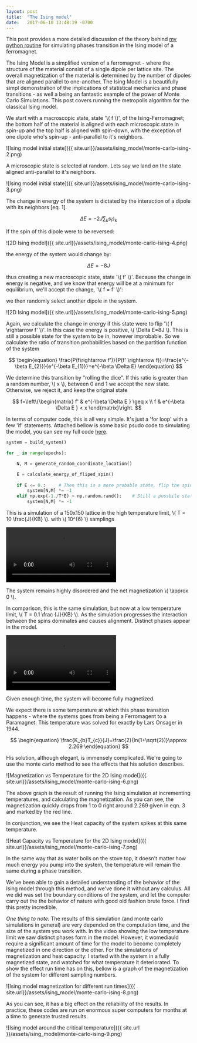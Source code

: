 ```yaml
---
layout: post
title:  "The Ising model"
date:   2017-06-10 13:48:19 -0700
---
```


This post provides a more detailed discussion of the theory behind [my python routine](https://github.com/bdhammel/ising-model) for simulating phases transition in the Ising model of a ferromagnet.


The Ising Model is a simplified version of a ferromagnet - where the structure of the material consist of a single dipole per lattice site. The overall magnetization of the material is determined by the number of dipoles that are aligned parallel to one-another. The Ising Model is a beautifully simpl demonstration of the implications of statistical mechanics and phase transitions - as well a being an fantastic example of the power of Monte Carlo Simulations. This post covers running the metropolis algorithm for the classical Ising model.

We start with a macroscopic state, state '\\( f \\)', of the Ising-Ferromagnet; the bottom half of the material is aligned with each microscopic state in spin-up and the top half is aligned with spin-down, with the exception of one dipole who's spin-up - anti-parallel to it's neighbors. 

![Ising model initial state]({{ site.url}}/assets/ising_model/monte-carlo-ising-2.png)

A microscopic state is selected at random. Lets say we land on the state aligned anti-parallel to it's neighbors.

![Ising model initial state]({{ site.url}}/assets/ising_model/monte-carlo-ising-3.png)

The change in energy of the system is dictated by the interaction of a dipole with its neighbors [eq. 1]. 

$$
\begin{equation}
\Delta E=-2J\sum_{k}s_{l}s_{k}
\end{equation}
$$

If the spin of this dipole were to be reversed: 

![2D Ising model]({{ site.url}}/assets/ising_model/monte-carlo-ising-4.png)

the energy of the system would change by:

$$
\Delta E=-8J
$$

thus creating a new macroscopic state,  state '\\( f' \\)'. Because the change in energy is negative, and we know that energy will be at a minimum for equilibrium, we'll accept the change,  '\\( f = f' \\)': 

we then randomly select another dipole in the system.

![2D Ising model]({{ site.url}}/assets/ising_model/monte-carlo-ising-5.png)

Again, we calculate the change in energy if this state were to flip '\\( f \rightarrow f' \\)'. In this case the energy is positive, \\( \Delta E=8J \\). This is still a possible state for the system to be in, however improbable. So we calculate the ratio of transition probabilities based on the partition function of the system

$$
\begin{equation}
\frac{P(f\rightarrow f')}{P(f' \rightarrow f)}=\frac{e^{-\beta E_{2}}}{e^{-\beta E_{1}}}=e^{-\beta \Delta E}
\end{equation}
$$

We determine this transition by "rolling the dice". If this ratio is greater than a random number, \\( x \\), between 0 and 1 we accept the new state. Otherwise, we reject it, and keep the original state

$$
f=\left\{\begin{matrix}
f' & e^{-\beta \Delta E } \geq x \\ 
f & e^{-\beta \Delta E } <  x
\end{matrix}\right.
$$

In terms of computer code, this is all very simple. It's just a 'for loop' with a few 'if' statements. Attached bellow is some basic psudo code to simulating the model, you can see my full code [here](https://github.com/bdhammel/ising-model).

~~~python
system = build_system()

for _ in range(epochs):

    N, M = generate_random_coordinate_location()

    E = calculate_energy_of_fliped_spin()
    
    if E <= 0.:     # Then this is a more probable state, flip the spin
        system[N,M] *= -1
    elif np.exp(-1./T*E) > np.random.rand():    # Still a possbile state, roll the dice
        system[N,M] *= -1

~~~

This is a simulation of a 150x150 lattice in the high temperature limit, \\( T = 10 \frac{J}{KB} \\). 
with \\( 10^{6} \\) samplings 


<video controls>
  <source src="{{ site.url}}/assets/ising_model/highT.webm" type="video/webm">
  <source src="{{ site.url}}/assets/ising_model/highT.mp4" type="video/mp4">
  Your browser does not support the <code>video</code> element.
</video>

The system remains highly disordered and the net magnetization \\( \approx  0 \\). 

In comparison, this is the same simulation, but now at a low temperature limit, \\( T = 0.1 \frac {J}{KB} \\). As the simulation progresses the interaction between the spins dominates  and  causes alignment. Distinct phases appear in the model.

<video controls>
  <source src="{{ site.url}}/assets/ising_model/lowT.webm" type="video/webm">
  <source src="{{ site.url}}/assets/ising_model/lowT.mp4" type="video/mp4">
  Your browser does not support the <code>video</code> element.
</video>

Given enough time, the system will become fully magnetized. 

We expect there is some temperature at which this phase transition happens - where the systems goes from being a Ferromagent to a Paramagnet. This temperature was solved for exactly by Lars Onsager in 1944. 

$$
\begin{equation}
\frac{K_{b}T_{c}}{J}=\frac{2}{ln(1+\sqrt{2})}\approx 2.269
\end{equation}
$$

His solution, although elegant, is immensely complicated. We're going to use the monte carlo method to see the effects that his solution describes. 

![Magnetization vs Temperature for the 2D Ising model]({{ site.url}}/assets/ising_model/monte-carlo-ising-6.png)

The above graph is the result of running the Ising simulation at incrementing temperatures, and calculating the magnetization. As you can see, the magnetization quickly drops from 1 to 0 right around 2.269 given in eqn. 3 and marked by the red line.

In conjunction, we see the Heat capacity of the system spikes at this same temperature. 

![Heat Capacity vs Temperature for the 2D Ising model]({{ site.url}}/assets/ising_model/monte-carlo-ising-7.png)

In the same way that as water boils on the stove top, it doesn't matter how much energy you pump into the system, the temperature will remain the same during a phase transition.

We've been able to gain a detailed understanding of the behavior of the Ising model through this method, and we've done it without any calculus. All we did was set the boundary conditions of the system, and let the computer carry out the the behavior of nature with good old fashion brute force. I find this pretty incredible. 

*One thing to note:* The results of this simulation (and monte carlo simulations in general) are very depended on the computation time, and the size of the system you work with. In the video showing the low temperature limit we saw distinct phases form in the model. However, it womediauld require a significant amount of time for the model to become completely magnetized in one direction or the other. For the simulations of magnetization and heat capacity: I started with the system in a fully magnetized state, and watched for what temperature it deteriorated. To show the effect run time has on this, bellow is a graph of the magnetization of the system for different sampling numbers. 


![Ising model magnetization for different run times]({{ site.url}}/assets/ising_model/monte-carlo-ising-8.png)

As you can see, it has a big effect on the reliability of the results. In practice, these codes are run on enormous super computers for months at a time to generate trusted results.

![Ising model around the critical temperature]({{ site.url }}/assets/ising_model/monte-carlo-ising-9.png)
